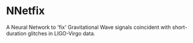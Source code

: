 # NNetfix

A Neural Network to 'fix' Gravitational Wave signals coincident with short-duration glitches in LIGO-Virgo data.